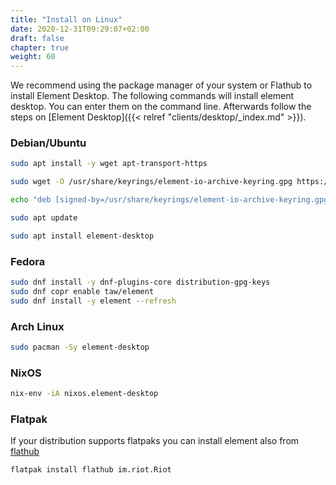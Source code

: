 ```yaml
---
title: "Install on Linux"
date: 2020-12-31T09:29:07+02:00
draft: false
chapter: true
weight: 60
---
```


We recommend using the package manager of your system or Flathub to install Element Desktop. The following commands will install element desktop. You can enter them on the command line. Afterwards follow the steps on [Element Desktop]({{< relref "clients/desktop/_index.md" >}}).

### Debian/Ubuntu
```sh
sudo apt install -y wget apt-transport-https

sudo wget -O /usr/share/keyrings/element-io-archive-keyring.gpg https://packages.element.io/debian/element-io-archive-keyring.gpg

echo "deb [signed-by=/usr/share/keyrings/element-io-archive-keyring.gpg] https://packages.element.io/debian/ default main" | sudo tee /etc/apt/sources.list.d/element-io.list

sudo apt update

sudo apt install element-desktop
```

### Fedora
```sh
sudo dnf install -y dnf-plugins-core distribution-gpg-keys
sudo dnf copr enable taw/element
sudo dnf install -y element --refresh
```

### Arch Linux
```sh
sudo pacman -Sy element-desktop
```

### NixOS
```sh
nix-env -iA nixos.element-desktop
```

### Flatpak
If your distribution supports flatpaks you can install element also from [flathub](https://flathub.org/home)
```sh
flatpak install flathub im.riot.Riot
```
